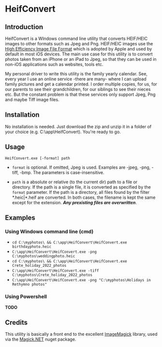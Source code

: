 # HeifConvert

## Introduction

HeifConvert is a WIndows command line utility that converts HEIF/HEIC images to other formats such as Jpeg and Png. HEIF/HEIC images use the [High Efficiency Image File Format](https://www.iso.org/standard/66067.html) which is adopted by Apple and used by default in most iOS devices. The main use case for this utility is to convert photos taken from an iPhone or an iPad to Jpeg, so that they can be used in non-iOS applications such as websites, tools etc. 

My personal driver to write this utility is the family yearly calendar. See, every year I use an online service -there are many- where I can upload family pictures and get a calendar printed. I order multiple copies, for us, for our parents to see their grandchildren, for our siblings to see their nieces etc. But the constant problem is that these services only support Jpeg, Png and maybe Tiff image files.

## Installation

No installation is needed. Just download the zip and unzip it in a folder of your choice (e.g. C:\app\HeifConvert). You're ready to go.

## Usage

`HeifConvert.exe [-format] path`

- `format` is optional. If omitted, Jpeg is used. Examples are -jpeg, -png, -tiff, -bmp. The parameters is case-insensitive.

- `path` is a absolute or relative (to the current dir) path to a file or directory. If the path is a single file, it is converted as specified by the `format` parameter. If the path is a directory, all files found by the filter \*.heic|\*.heif are converted. In both cases, the filename is kept the same except for the extension. **_Any prexisting files are overwritten_**.

## Examples

### Using Windows command line (cmd)

- `cd C:\myphotos\ && C:\app\HeifConvert\HeifConvert.exe birthdayphoto.heic`
- `C:\app\HeifConvert\HeifConvert.exe -png C:\myphotos\weddingphoto.heic`
- `cd C:\myphotos\ && C:\app\HeifConvert\HeifConvert.exe Crete_holiday_2022_photos`
- `C:\app\HeifConvert\HeifConvert.exe -tiff C:\myphotos\Crete_holiday_2022_photos`
- `C:\app\HeifConvert\HeifConvert.exe -png "C:\myphotos\Holidays in Rethymno photos"`

### Using Powershell

**TODO**

## Credits

This utility is basically a front end to the excellent [ImageMagick](https://imagemagick.org/) library, used via the [Magick.NET](https://www.nuget.org/packages/Magick.NET-Q16-AnyCPU) nuget package.